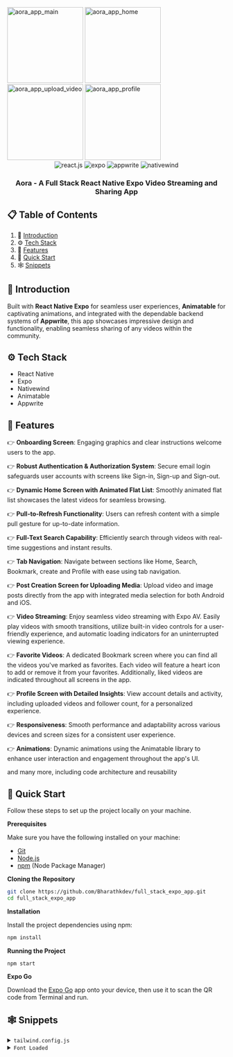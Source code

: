 <img width="175" alt="aora_app_main" src="https://github.com/Bharathkdev/full_stack_expo_app/assets/46343966/ab653919-1182-4b2e-adad-41f125200654">
<img width="175" alt="aora_app_home" src="https://github.com/Bharathkdev/full_stack_expo_app/assets/46343966/fecc02eb-b3a4-4ef4-8f44-6eae74b6938e">
<img width="175" alt="aora_app_upload_video" src="https://github.com/Bharathkdev/full_stack_expo_app/assets/46343966/12984055-bbf7-4ee1-8139-644f56ca782c">
<img width="175" alt="aora_app_profile" src="https://github.com/Bharathkdev/full_stack_expo_app/assets/46343966/cc0c9256-b943-4c6a-80d0-de5b40e10e31">

<div align="center">
  <div>
    <img src="https://img.shields.io/badge/-React_Native-black?style=for-the-badge&logoColor=black&logo=react&color=61DAFB" alt="react.js" />
     <img src="https://img.shields.io/badge/Expo-fff.svg?style=for-the-badge&logo=EXPO&logoColor=black&color=FFA001" alt="expo" />
    <img src="https://img.shields.io/badge/-Appwrite-black?style=for-the-badge&logoColor=black&logo=appwrite&color=FD366E" alt="appwrite" />
    <img src="https://img.shields.io/badge/NativeWind-black?style=for-the-badge&logoColor=black&logo=tailwindcss&color=06B6D4" alt="nativewind" />
  </div>

  <h3 align="center">Aora - A Full Stack React Native Expo Video Streaming and Sharing App</h3>
</div>

## 📋 <a name="table">Table of Contents</a>

1. 🤖 [Introduction](#introduction)
2. ⚙️ [Tech Stack](#tech-stack)
3. 🔋 [Features](#features)
4. 🤸 [Quick Start](#quick-start)
5. 🕸️ [Snippets](#snippets)

## <a name="introduction">🤖 Introduction</a>

Built with **React Native Expo** for seamless user experiences, **Animatable** for captivating animations, and integrated with the dependable backend systems of **Appwrite**, 
this app showcases impressive design and functionality, enabling seamless sharing of any videos within the community.

## <a name="tech-stack">⚙️ Tech Stack</a>

- React Native
- Expo
- Nativewind
- Animatable
- Appwrite

## <a name="features">🔋 Features</a>

👉 **Onboarding Screen**: Engaging graphics and clear instructions welcome users to the app.

👉 **Robust Authentication & Authorization System**: Secure email login safeguards user accounts with screens like Sign-in, Sign-up and Sign-out.

👉 **Dynamic Home Screen with Animated Flat List**: Smoothly animated flat list showcases the latest videos for seamless browsing.

👉 **Pull-to-Refresh Functionality**: Users can refresh content with a simple pull gesture for up-to-date information.

👉 **Full-Text Search Capability**: Efficiently search through videos with real-time suggestions and instant results.

👉 **Tab Navigation**: Navigate between sections like Home, Search, Bookmark, create and Profile with ease using tab navigation.

👉 **Post Creation Screen for Uploading Media**: Upload video and image posts directly from the app with integrated media selection for both Android and iOS.

👉 **Video Streaming**: Enjoy seamless video streaming with Expo AV. Easily play videos with smooth transitions, utilize built-in video controls for a user-friendly experience, and automatic loading indicators for an uninterrupted viewing experience.

👉 **Favorite Videos**: A dedicated Bookmark screen where you can find all the videos you've marked as favorites. Each video will feature a heart icon to add or remove it from your favorites. Additionally, liked videos are indicated throughout all screens in the app. 

👉 **Profile Screen with Detailed Insights**: View account details and activity, including uploaded videos and follower count, for a personalized experience.

👉 **Responsiveness**: Smooth performance and adaptability across various devices and screen sizes for a consistent user experience.

👉 **Animations**: Dynamic animations using the Animatable library to enhance user interaction and engagement throughout the app's UI.

and many more, including code architecture and reusability 

## <a name="quick-start">🤸 Quick Start</a>

Follow these steps to set up the project locally on your machine.

**Prerequisites**

Make sure you have the following installed on your machine:

- [Git](https://git-scm.com/)
- [Node.js](https://nodejs.org/en)
- [npm](https://www.npmjs.com/) (Node Package Manager)

**Cloning the Repository**

```bash
git clone https://github.com/Bharathkdev/full_stack_expo_app.git
cd full_stack_expo_app
```
**Installation**

Install the project dependencies using npm:

```bash
npm install
```

**Running the Project**

```bash
npm start
```

**Expo Go**

Download the [Expo Go](https://expo.dev/go) app onto your device, then use it to scan the QR code from Terminal and run.

## <a name="snippets">🕸️ Snippets</a>

<details>
<summary><code>tailwind.config.js</code></summary>

```javascript
/** @type {import('tailwindcss').Config} */
module.exports = {
  content: ["./app/**/*.{js,jsx,ts,tsx}", "./components/**/*.{js,jsx,ts,tsx}"],
  theme: {
    extend: {
      colors: {
        primary: "#161622",
        secondary: {
          DEFAULT: "#FF9C01",
          100: "#FF9001",
          200: "#FF8E01",
        },
        black: {
          DEFAULT: "#000",
          100: "#1E1E2D",
          200: "#232533",
        },
        gray: {
          100: "#CDCDE0",
        },
      },
      fontFamily: {
        pthin: ["Poppins-Thin", "sans-serif"],
        pextralight: ["Poppins-ExtraLight", "sans-serif"],
        plight: ["Poppins-Light", "sans-serif"],
        pregular: ["Poppins-Regular", "sans-serif"],
        pmedium: ["Poppins-Medium", "sans-serif"],
        psemibold: ["Poppins-SemiBold", "sans-serif"],
        pbold: ["Poppins-Bold", "sans-serif"],
        pextrabold: ["Poppins-ExtraBold", "sans-serif"],
        pblack: ["Poppins-Black", "sans-serif"],
      },
    },
  },
  plugins: [],
};
```

</details>

<details>
<summary><code>Font Loaded</code></summary>

```javascript
const [fontsLoaded, error] = useFonts({
  "Poppins-Black": require("../assets/fonts/Poppins-Black.ttf"),
  "Poppins-Bold": require("../assets/fonts/Poppins-Bold.ttf"),
  "Poppins-ExtraBold": require("../assets/fonts/Poppins-ExtraBold.ttf"),
  "Poppins-ExtraLight": require("../assets/fonts/Poppins-ExtraLight.ttf"),
  "Poppins-Light": require("../assets/fonts/Poppins-Light.ttf"),
  "Poppins-Medium": require("../assets/fonts/Poppins-Medium.ttf"),
  "Poppins-Regular": require("../assets/fonts/Poppins-Regular.ttf"),
  "Poppins-SemiBold": require("../assets/fonts/Poppins-SemiBold.ttf"),
  "Poppins-Thin": require("../assets/fonts/Poppins-Thin.ttf"),
});

useEffect(() => {
  if (error) throw error;

  if (fontsLoaded) {
    SplashScreen.hideAsync();
  }
}, [fontsLoaded, error]);

if (!fontsLoaded && !error) {
  return null;
}
```

</details>
